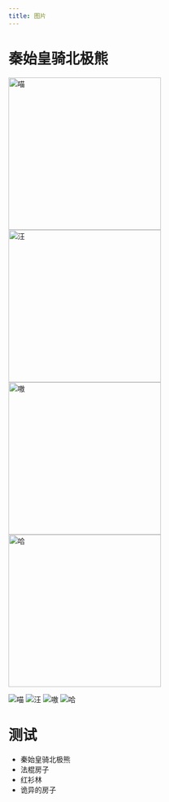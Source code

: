 ```yaml
---
title: 图片
---
```


# 秦始皇骑北极熊
<img src="/images/s1.png" alt="喵" width="300" />
<img src="/images/s2.png" alt="汪" width="300" />
<img src="/images/s3.png" alt="嗷" width="300" />
<img src="/images/s4.png" alt="哈" width="300" />

![喵](/images/s1.png)
![汪](/images/s2.png)
![嗷](/images/s3.png)
![哈](/images/s4.png)

# 测试
- 秦始皇骑北极熊
- 法棍房子
- 红衫林
- 诡异的房子